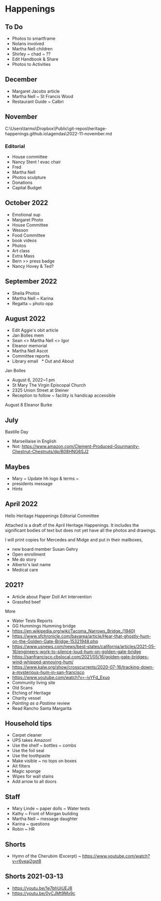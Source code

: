 # Happenings

## To Do

* Photos to smartframe
* Nolans involved
* Martha Nell children
* Shirley ~ chad ~ ??
* Edit Handbook & Share
* Photos to Activities

## December

* Margaret Jacobs article
* Martha Nell ~ St Francis Wood
* Restaurant Guide ~ Calbri

## November

C:\Users\tarmo\Dropbox\Public\git-repos\heritage-happenings.github.io\agendas\2022-11-november.md

### Editorial

* House committee
* Nancy Stent ! evac chair
* Fred
* Martha Nell
* Photos sculpture
* Donations
* Capital Budget


## October 2022

* Emotional sup
* Margaret Photo
* House Committee
* Wesson
* Food Committee
* book videos
* Photos
* Art class
* Extra Mass
* Bern >> press badge
* Nancy Hovey & Ted?

## September 2022

* Sheila Photos
* Martha Nell ~ Karina
* Regatta ~ photo opp

## August 2022

* Edit Aggie's obit article
* Jan Bolles mem
* Sean <> Martha Nell <> Igor
* Eleanor memorial
* Martha Nell Ascot
* Committee reports
* Library email
  * Out and About

Jan Bolles
* August 6, 2022~1 pm
* St Mary The Virgin Episcopal Church
* 2325 Union Street at Steiner
* Reception to follow ~ facility is handicap accessible

August 8
Eleanor Burke

## July

Bastille Day
* Marseillaise in English
* Not: https://www.amazon.com/Clement-Produced-Gourmanity-Chestnut-Chestnuts/dp/B08HNG6SJ2


## Maybes

* Mary ~ Update hh logo & terms ~
* presidents message
* Hints


## April 2022

Hello Heritage Happenings Editorial Committee

Attached is a draft of the April Heritage Happenings. It includes the significant bodies of text but does not yet have all the photos and drawings.

I will print copies for Mercedes and Midge and put in their mailboxes,

* new board member Susan Gehry
* Open enrollment
* Me do story
* Alberto's last name
* Medical care


## 2021?

* Article about Paper Doll Art Intervention
* Grassfed beef

More

* Water Tests Reports
* GG Hummings
Humming bridge
* https://en.wikipedia.org/wiki/Tacoma_Narrows_Bridge_(1940)
* https://www.sfchronicle.com/bayarea/article/Hear-that-ghostly-hum-on-the-Golden-Gate-Bridge-15321948.php
* https://www.usnews.com/news/best-states/california/articles/2021-05-16/engineers-work-to-silence-loud-hum-on-golden-gate-bridge
* https://sanfrancisco.cbslocal.com/2021/05/16/golden-gate-bridges-wind-whipped-annoying-hum/
* https://www.kalw.org/show/crosscurrents/2020-07-16/tracking-down-a-mysterious-hum-in-san-francisco
* https://www.youtube.com/watch?v=-iyYFd_Exuo
* Community living site
* Old Scans
* Etching of Heritage
* Charity vessel
* _Painting as a Pastime_ review
* Read Rancho Santa Margarita

## Household tips

* Carpet cleaner
* UPS takes Amazon!
* Use the shelf ~ bottles ~ combs
* Use the foil seal
* Use the toothpaste
* Make visible ~ no tops on boxes
* Ait filters
* Magic sponge
* Wipes for wall stains
* Add arrow to all doors

## Staff

* Mary Linde ~ paper dolls ~ Water tests
* Kathy ~ Front of Morgan building
* Martha Nell ~ message daughter
* Karina ~ questions
* Robin ~ HR


## Shorts

* Hymn of the Cherubim (Excerpt) ~ https://www.youtube.com/watch?v=r6veaj2gst8

## Shorts 2021-03-13

* https://youtu.be/1e7bhUjUEJ8
* https://youtu.be/0yCJMt9Mx9c

